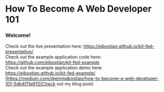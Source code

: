 # How To Become A Web Developer 101


### Welcome!

Check out the live presentation here: https://ejbostian.github.io/kit-fed-presentation/ <br />
Check out the example application code here: https://github.com/ejbostian/kit-fed-example <br />
Check out the example application demo here: https://ejbostian.github.io/kit-fed-example/ <br />
[https://medium.com/@emmabostian/how-to-become-a-web-developer-101-5db4f11e611](Check out my blog post)
